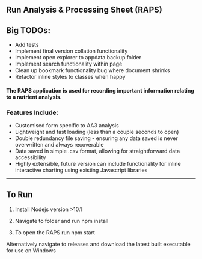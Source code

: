 ## Run Analysis & Processing Sheet (RAPS)

## Big TODOs:
- Add tests 
- Implement final version collation functionality
- Implement open explorer to appdata backup folder
- Implement search functionality within page
- Clean up bookmark functionality bug where document shrinks
- Refactor inline styles to classes when happy 

#### The RAPS application is used for recording important information relating to a nutrient analysis.

### Features Include:
- Customised form specific to AA3 analysis
- Lightweight and fast loading (less than a couple seconds to open)
- Double redundancy file saving - ensuring any data saved is never overwritten and always recoverable
- Data saved in simple .csv format, allowing for straightforward data accessibility
- Highly extensible, future version can include functionality for inline interactive charting using existing Javascript libraries

---

## To Run

1. Install Nodejs version >10.1

2. Navigate to folder and run npm install 

3. To open the RAPS run npm start

Alternatively navigate to releases and download the latest built executable for use on Windows
